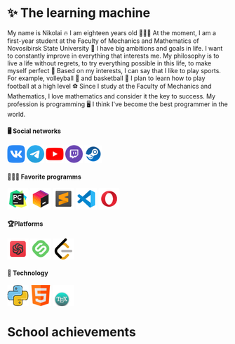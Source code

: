 # ✨ The learning machine
My name is Nikolai 🔥 I am eighteen years old 🧑🏻‍💻 At the moment, I am a first-year student at the Faculty of Mechanics and Mathematics of Novosibirsk State University 🪪 I have big ambitions and goals in life. I want to constantly improve in everything that interests me. My philosophy is to live a life without regrets, to try everything possible in this life, to make myself perfect 💼
Based on my interests, I can say that I like to play sports. For example, volleyball 🏐 and basketball 🏀 I plan to learn how to play football at a high level ⚽ Since I study at the Faculty of Mechanics and Mathematics, I love mathematics and consider it the key to success. My profession is programming 🖥️ I think I've become the best programmer in the world.


#### 🖥️ Social networks

<a href="https://vk.com/n1k17"><img src="Image png Icon/Social/Icon VK" alt="Error" height="40"/></a>
<a href="https://t.me/prof_n1k17"><img src="Image png Icon/Social/Icon Telegram" alt="Error" height="40"/></a>
<a href="https://www.youtube.com/@n1k17-lite"><img src="Image png Icon/Social/Icon YouTube" alt="Error" height="40"/></a>
<a href="https://www.twitch.tv/may_flower_17"><img src="Image png Icon/Social/Icon Twitch" alt="Error" height="40"/></a>
<a href="https://steamcommunity.com/profiles/76561199596928911/"><img src="Image png Icon/Social/Icon Steam" height="40"></a>

#### 👩🏻‍💻 Favorite programms

<img src="Image png Icon/Programms/Icon PyCharm" height="48"/></a>
<img src="Image png Icon/Programms/Icon Toolbox" height="48"/></a>
<img src="Image png Icon/Programms/Icon Sublime Text" height="48"/></a>
<img src="Image png Icon/Programms/Icon VS code" height="48"/></a>
<img src="icons8-opera-48.png" heigth="48"/></a>


#### 🏆Platforms
<img src="Image png Icon/Platforms/Icon Codewars" heigth="48"/></a>
<img src="Image png Icon/Platforms/Icon Stepik" height="48"/></a>
<img src="Icon LeetCode" height="48"/></a>

#### 🤖 Technology
<img src="Icon Python" height="48"/></a>
<img src="Icon HTML" height="48"/></a>
<img src="Icon LaTeX" height="48"/></a>


# School achievements





















